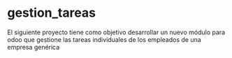 # gestion_tareas
El siguiente proyecto tiene como objetivo desarrollar un nuevo módulo para odoo que gestione las tareas individuales de los empleados de una empresa genérica
